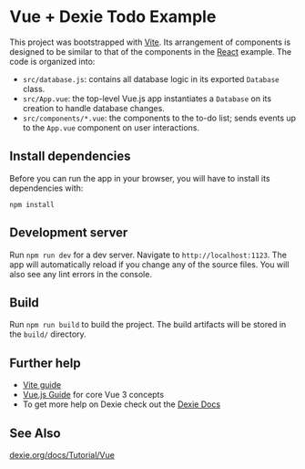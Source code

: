 # Vue + Dexie Todo Example

This project was bootstrapped with [Vite](https://vitejs.dev/). Its arrangement of components is designed to be similar to that of the components in the [React](../react) example. The code is organized into:

- `src/database.js`: contains all database logic in its exported `Database` class.
- `src/App.vue`: the top-level Vue.js app instantiates a `Database` on its creation to handle database changes.
- `src/components/*.vue`: the components to the to-do list; sends events up to the `App.vue` component on user interactions.

## Install dependencies

Before you can run the app in your browser, you will have to install its dependencies with:

```
npm install
```

## Development server

Run `npm run dev` for a dev server. Navigate to `http://localhost:1123`. The app will automatically reload if you change any of the source files. You will also see any lint errors in the console.

## Build

Run `npm run build` to build the project. The build artifacts will be stored in the `build/` directory.

## Further help

- [Vite guide](https://vitejs.dev)
- [Vue.js Guide](https://vuejs.org/guide/introduction.html) for core Vue 3 concepts
- To get more help on Dexie check out the [Dexie Docs](https://dexie.org/docs/)

## See Also

[dexie.org/docs/Tutorial/Vue](https://dexie.org/docs/Tutorial/Vue)
